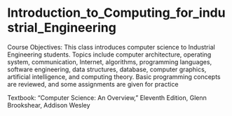 # lntroduction_to_Computing_for_industrial_Engineering

Course Objectives: This class introduces computer science to Industrial Engineering students. Topics
include computer architecture, operating system, communication, Internet, algorithms, programming languages, software engineering, data structures, database, computer graphics, artificial intelligence, and computing theory. Basic programming concepts are reviewed, and some assignments are given for practice

Textbook: “Computer Science: An Overview,” Eleventh Edition, Glenn Brookshear, Addison Wesley
